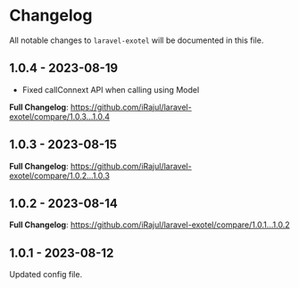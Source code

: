 # Changelog

All notable changes to `laravel-exotel` will be documented in this file.

## 1.0.4 - 2023-08-19

- Fixed callConnext API when calling using Model

**Full Changelog**: https://github.com/iRajul/laravel-exotel/compare/1.0.3...1.0.4

## 1.0.3 - 2023-08-15

**Full Changelog**: https://github.com/iRajul/laravel-exotel/compare/1.0.2...1.0.3

## 1.0.2 - 2023-08-14

**Full Changelog**: https://github.com/iRajul/laravel-exotel/compare/1.0.1...1.0.2

## 1.0.1 - 2023-08-12

Updated config file.
